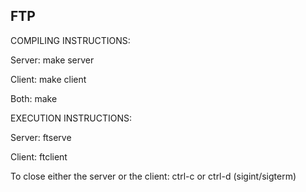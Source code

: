 FTP
---

COMPILING INSTRUCTIONS:

Server:
	make server

Client:
	make client

Both:
	make


EXECUTION INSTRUCTIONS:

Server:
	ftserve

Client:
	ftclient <server hostname>

To close either the server or the client:
	ctrl-c or ctrl-d (sigint/sigterm)


